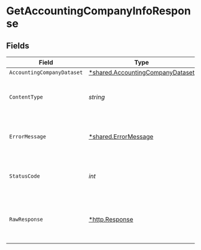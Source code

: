 # GetAccountingCompanyInfoResponse


## Fields

| Field                                                                               | Type                                                                                | Required                                                                            | Description                                                                         |
| ----------------------------------------------------------------------------------- | ----------------------------------------------------------------------------------- | ----------------------------------------------------------------------------------- | ----------------------------------------------------------------------------------- |
| `AccountingCompanyDataset`                                                          | [*shared.AccountingCompanyDataset](../../models/shared/accountingcompanydataset.md) | :heavy_minus_sign:                                                                  | Success                                                                             |
| `ContentType`                                                                       | *string*                                                                            | :heavy_check_mark:                                                                  | HTTP response content type for this operation                                       |
| `ErrorMessage`                                                                      | [*shared.ErrorMessage](../../models/shared/errormessage.md)                         | :heavy_minus_sign:                                                                  | Your API request was not properly authorized.                                       |
| `StatusCode`                                                                        | *int*                                                                               | :heavy_check_mark:                                                                  | HTTP response status code for this operation                                        |
| `RawResponse`                                                                       | [*http.Response](https://pkg.go.dev/net/http#Response)                              | :heavy_minus_sign:                                                                  | Raw HTTP response; suitable for custom response parsing                             |